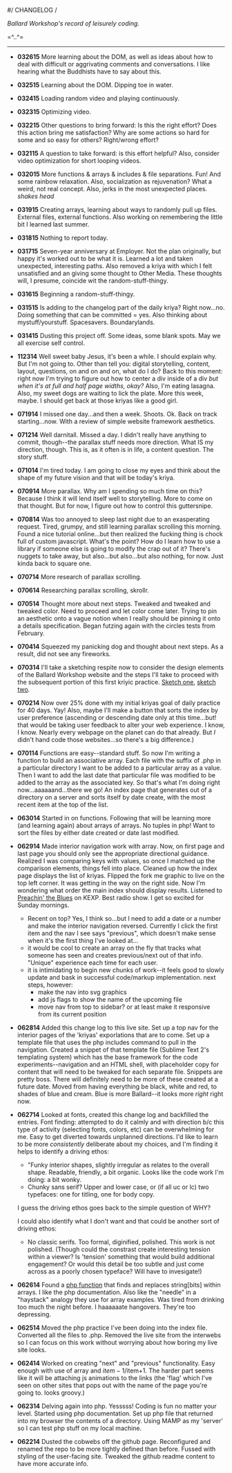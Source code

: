 #/ CHANGELOG /

_Ballard Workshop's record of leisurely coding._

=^..^=
_____

* __032615__ More learning about the DOM, as well as ideas about how to deal with difficult or aggrivating comments and conversations. I like hearing what the Buddhists have to say about this.

* __032515__ Learning about the DOM.  Dipping toe in water.

* __032415__ Loading random video and playing continuously.

* __032315__ Optimizing video.

* __032215__ Other questions to bring forward: Is this the right effort? Does this action bring me satisfaction? Why are some actions so hard for some and so easy for others? Right/wrong effort? 

* __032115__ A question to take forward: is this effort helpful? Also, consider video optimization for short looping videos.

* __032015__ More functions & arrays & includes & file separations. Fun! And some rainbow relaxation. Also, socialization as rejuvenation? What a weird, not real concept. Also, jerks in the most unexpected places. *shakes head*

* __031915__ Creating arrays, learning about ways to randomly pull up files. External files, external functions. Also working on remembering the little bit I learned last summer. 

* __031815__ Nothing to report today. 

* __031715__ Seven-year anniversary at Employer. Not the plan originally, but happy it's worked out to be what it is. Learned a lot and taken unexpected, interesting paths. Also removed a kriya with which I felt unsatisfied and an giving some thought to Other Media. These thoughts will, I presume, coincide wit the random-stuff-thingy.

* __031615__ Beginning a random-stuff-thingy. 

* __031515__ Is adding to the changelog part of the daily kriya? Right now...no. Doing something that can be committed = yes. Also thinking about mystuff/yourstuff. Spacesavers. Boundarylands.

* __031415__ Dusting this project off. Some ideas, some blank spots. May we all exercise self control.

* __112314__ Well sweet baby Jesus, it's been a while. I should explain why. But I'm not going to. Other than tell you: digital storytelling, content, layout, questions, on and on and on, what do I do? Back to this moment: right now I'm trying to figure out how to center a div inside of a div _but when it's at full and half page widths, okay?_ Also, I'm eating lasagna. Also, my sweet dogs are waiting to lick the plate. More this week, maybe. I should get back at those kriyas like a good girl. 

* __071914__ I missed one day...and then a week. Shoots. Ok. Back on track starting...now. With a review of simple website framework aesthetics.

* __071214__ Well darnitall. Missed a day. I didn't really have anything to commit, though--the parallax stuff needs more direction. What IS my direction, though. This is, as it often is in life, a content question. The story stuff. 

* __071014__ I'm tired today. I am going to close my eyes and think about the shape of my future vision and that will be today's kriya.

* __070914__ More parallax. Why am I spending so much time on this? Because I think it will lend itself well to storytelling. More to come on that thought. But for now, I figure out how to control this guttersnipe.

* __070814__ Was too annoyed to sleep last night due to an exasperating request. Tired, grumpy, and still learning parallax scrolling this morning. Found a nice tutorial online...but then realized the fucking thing is chock full of custom javascript. What's the point? How do I learn how to use a library if someone else is going to modify the crap out of it? There's nuggets to take away, but also...but also...but also nothing, for now. Just kinda back to square one. 

* __070714__ More research of parallax scrolling. 

* __070614__ Researching parallax scrolling, skrollr.

* __070514__ Thought more about next steps. Tweaked and tweaked and tweaked color. Need to proceed and let color come later. Trying to pin an aesthetic onto a vague notion when I really should be pinning it onto a details specification. Began futzing again with the circles tests from February. 

* __070414__ Squeezed my panicking dog and thought about next steps. As a result, did not see any fireworks.

* __070314__ I'll take a sketching respite now to consider the design elements of the Ballard Workshop website and the steps I'll take to proceed with the subsequent portion of this first kriyic practice. [Sketch one](http://ballardworkshop.com/_img/sketch1_070314.jpg), [sketch two](http://ballardworkshop.com/_img/sketch2_070314.jpg).

* __070214__ Now over 25% done with my initial kriyas goal of daily practice for 40 days. Yay! Also, maybe I'll make a button that sorts the index by user preference (ascending or descending date only at this time...but! that would be taking user feedback to alter your web experience. I know, I know. Nearly every webpage on the planet can do that already. But _I_ didn't hand code those websites...so there's a big difference.)

* __070114__ Functions are easy--standard stuff. So now I'm writing a function to build an associative array. Each file with the suffix of .php in a particular directory I want to be added to a particular array as a value. Then I want to add the last date that particular file was modified to be added to the array as the associated key. So that's what I'm doing right now...aaaaaand...there we go! An index page that generates out of a directory on a server and sorts itself by date create, with the most recent item at the top of the list.

* __063014__ Started in on functions. Following that will be learning more (and learning again) about arrays of arrays. No tuples in php! Want to sort the files by either date created or date last modified.

* __062914__ Made interior navigation work with array. Now, on first page and last page you should only see the appropriate directional guidance. Realized I was comparing keys with values, so once I matched up the comparison elements, things fell into place. Cleaned up how the index page displays the list of kriyas. Flipped the fork me graphic to live on the top left corner. It was getting in the way on the right side. Now I'm wondering what order the main index should display results. Listened to [Preachin' the Blues](http://kexp.org/programs/PreachintheBlues) on KEXP. Best radio show. I get so excited for Sunday mornings.
  * Recent on top? Yes, I think so...but I need to add a date or a number and make the interior navigation reversed. Currently I click the first item and the nav I see says "previous", which doesn't make sense when it's the first thing I've looked at...
  * it would be cool to create an array on the fly that tracks what someone has seen and creates previous/next out of that info. "Unique" experience each time for each user.
  * it is intimidating to begin new chunks of work--it feels good to slowly update and bask in successful code/markup implementation. next steps, however:
      * make the nav into svg graphics
      * add js flags to show the name of the upcoming file
      * move nav from top to sidebar? or at least make it responsive from its current position


* __062814__ Added this change log to this live site. Set up a top nav for the interior pages of the 'kriyas' exporlations that are to come. Set up a template file that uses the php includes command to pull in the navigation. Created a snippet of that template file (Sublime Text 2's templating system) which has the base framework for the code experiments--navigation and an HTML shell, with placeholder copy for content that will need to be tweaked for each separate file. Snippets are pretty boss. There will definitely need to be more of these created at a future date. Moved from having everything be black, white and red, to shades of blue and cream. Blue is more Ballard--it looks more _right_ right now. 

* __062714__ Looked at fonts, created this change log and backfilled the entries. Font finding: attempted to do it calmly and with direction b/c this type of activity (selecting fonts, colors, etc) can be overwhelming for me. Easy to get diverted towards unplanned directions. I'd like to learn to be more _consistently_ deliberate about my choices, and I'm finding it helps to identify a driving ethos: 
  * "Funky interior shapes, slightly irregular as relates to the overall shape. Readable, friendly, a bit organic. Looks like the code work I'm doing: a bit wonky.
  * Chunky sans serif? Upper and lower case, or (if all uc or lc) two typefaces: one for titling, one for body copy. 
  
  I guess the driving ethos goes back to the simple question of WHY? 

  I could also identify what I don't want and that could be another sort of driving ethos:
  
   * No classic serifs. Too formal, diginified, polished. This work is not polished. (Though could the constrast create interesting tension within a viewer? Is 'tension' something that would build additional engagement? Or would this detail be too subtle and just come across as a poorly chosen typeface? Will have to invesigate!)

* __062614__ Found a [php function](http://www.php.net/manual/en/function.str-replace.php) that finds and replaces string[bits] within arrays. I like the php documentation. Also like the "needle" in a "haystack" analogy they use for array examples. Was tired from drinking too much the night before. I haaaaaate hangovers. They're too depressing.

* __062514__ Moved the php practice I've been doing into the index file. Converted all the files to .php. Removed the live site from the interwebs so I can focus on this work without worrying about how boring my live site looks.

* __062414__ Worked on creating "next" and "previous" functionality. Easy enough with use of array and $item-1/$item+1. The harder part seems like it will be attaching js animations to the links (the 'flag' which I've seen on other sites that pops out with the name of the page you're going to. looks groovy.) 

* __062314__ Delving again into php. Yesssss! Coding is fun no matter your level. Started using php documentation. Set up php file that returned into my browser the contents of a directory. Using MAMP as my 'server' so I can test php stuff on my local machine.

* __062214__ Dusted the cobwebs off the github page. Reconfigured and renamed the repo to be more tightly defined than before. Fussed with styling of the user-facing site. Tweaked the github readme content to have more accurate info.